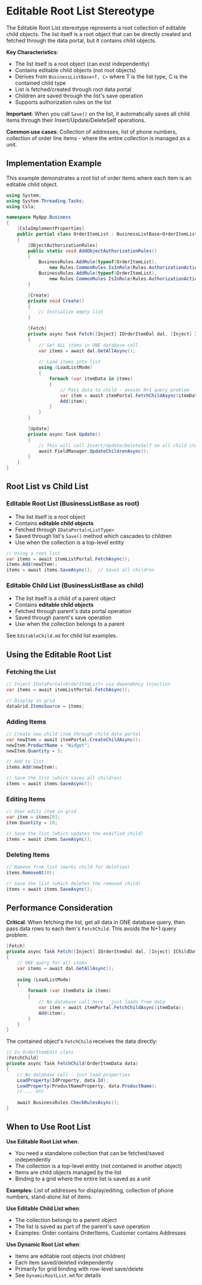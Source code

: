 # Editable Root List Stereotype

The Editable Root List stereotype represents a root collection of editable child objects. The list itself is a root object that can be directly created and fetched through the data portal, but it contains child objects.

**Key Characteristics**:

* The list itself is a root object (can exist independently)
* Contains editable child objects (not root objects)
* Derives from `BusinessListBase<T, C>` where T is the list type, C is the contained child type
* List is fetched/created through root data portal
* Children are saved through the list's save operation
* Supports authorization rules on the list

**Important**: When you call `Save()` on the list, it automatically saves all child items through their Insert/Update/DeleteSelf operations.

**Common use cases**: Collection of addresses, list of phone numbers, collection of order line items - where the entire collection is managed as a unit.

## Implementation Example

This example demonstrates a root list of order items where each item is an editable child object.

```csharp
using System;
using System.Threading.Tasks;
using Csla;

namespace MyApp.Business
{
    [CslaImplementProperties]
    public partial class OrderItemList : BusinessListBase<OrderItemList, OrderItemEdit>
    {
        [ObjectAuthorizationRules]
        public static void AddObjectAuthorizationRules()
        {
            BusinessRules.AddRule(typeof(OrderItemList), 
                new Rules.CommonRules.IsInRole(Rules.AuthorizationActions.GetObject, "Admin", "Manager"));
            BusinessRules.AddRule(typeof(OrderItemList), 
                new Rules.CommonRules.IsInRole(Rules.AuthorizationActions.EditObject, "Admin", "Manager", "User"));
        }

        [Create]
        private void Create()
        {
            // Initialize empty list
        }

        [Fetch]
        private async Task Fetch([Inject] IOrderItemDal dal, [Inject] IChildDataPortal<OrderItemEdit> itemPortal)
        {
            // Get ALL items in ONE database call
            var items = await dal.GetAllAsync();
            
            // Load items into list
            using (LoadListMode)
            {
                foreach (var itemData in items)
                {
                    // Pass data to child - avoids N+1 query problem
                    var item = await itemPortal.FetchChildAsync(itemData);
                    Add(item);
                }
            }
        }

        [Update]
        private async Task Update()
        {
            // This will call Insert/Update/DeleteSelf on all child items
            await FieldManager.UpdateChildrenAsync();
        }
    }
}
```

## Root List vs Child List

### Editable Root List (BusinessListBase as root)

* The list itself is a root object
* Contains **editable child objects**
* Fetched through `IDataPortal<ListType>`
* Saved through list's `Save()` method which cascades to children
* Use when the collection is a top-level entity

```csharp
// Using a root list
var items = await itemListPortal.FetchAsync();
items.Add(newItem);
items = await items.SaveAsync();  // Saves all children
```

### Editable Child List (BusinessListBase as child)

* The list itself is a child of a parent object
* Contains **editable child objects**  
* Fetched through parent's data portal operation
* Saved through parent's save operation
* Use when the collection belongs to a parent

See `EditableChild.md` for child list examples.

## Using the Editable Root List

### Fetching the List

```csharp
// Inject IDataPortal<OrderItemList> via dependency injection
var items = await itemListPortal.FetchAsync();

// Display in grid
dataGrid.ItemsSource = items;
```

### Adding Items

```csharp
// Create new child item through child data portal
var newItem = await itemPortal.CreateChildAsync();
newItem.ProductName = "Widget";
newItem.Quantity = 5;

// Add to list
items.Add(newItem);

// Save the list (which saves all children)
items = await items.SaveAsync();
```

### Editing Items

```csharp
// User edits item in grid
var item = items[0];
item.Quantity = 10;

// Save the list (which updates the modified child)
items = await items.SaveAsync();
```

### Deleting Items

```csharp
// Remove from list (marks child for deletion)
items.RemoveAt(0);

// Save the list (which deletes the removed child)
items = await items.SaveAsync();
```

## Performance Consideration

**Critical**: When fetching the list, get all data in ONE database query, then pass data rows to each item's `FetchChild`. This avoids the N+1 query problem.

```csharp
[Fetch]
private async Task Fetch([Inject] IOrderItemDal dal, [Inject] IChildDataPortal<OrderItemEdit> itemPortal)
{
    // ONE query for all items
    var items = await dal.GetAllAsync();
    
    using (LoadListMode)
    {
        foreach (var itemData in items)
        {
            // No database call here - just loads from data
            var item = await itemPortal.FetchChildAsync(itemData);
            Add(item);
        }
    }
}
```

The contained object's `FetchChild` receives the data directly:

```csharp
// In OrderItemEdit class
[FetchChild]
private async Task FetchChild(OrderItemData data)
{
    // No database call - just load properties
    LoadProperty(IdProperty, data.Id);
    LoadProperty(ProductNameProperty, data.ProductName);
    // ... etc
    
    await BusinessRules.CheckRulesAsync();
}
```

## When to Use Root List

**Use Editable Root List when**:

* You need a standalone collection that can be fetched/saved independently
* The collection is a top-level entity (not contained in another object)
* Items are child objects managed by the list
* Binding to a grid where the entire list is saved as a unit

**Examples**: List of addresses for display/editing, collection of phone numbers, stand-alone list of items.

**Use Editable Child List when**:

* The collection belongs to a parent object
* The list is saved as part of the parent's save operation
* Examples: Order contains OrderItems, Customer contains Addresses

**Use Dynamic Root List when**:

* Items are editable root objects (not children)
* Each item saved/deleted independently
* Primarily for grid binding with row-level save/delete
* See `DynamicRootList.md` for details
